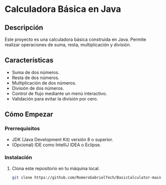 # Calculadora Básica en Java

## Descripción

Este proyecto es una calculadora básica construida en Java. Permite realizar operaciones de suma, resta, multiplicación y división.

## Características

- Suma de dos números.
- Resta de dos números.
- Multiplicación de dos números.
- División de dos números.
- Control de flujo mediante un menú interactivo.
- Validación para evitar la división por cero.

## Cómo Empezar

### Prerrequisitos

- JDK (Java Development Kit) versión 8 o superior.
- (Opcional) IDE como IntelliJ IDEA o Eclipse.

### Instalación

1. Clona este repositorio en tu máquina local.
   ```bash
   git clone https://github.com/RomeroGabrielTech/BasicCalculator-main.git
